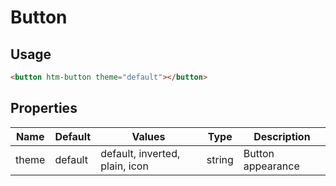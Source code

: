 # Button

## Usage

```html
<button htm-button theme="default"></button>
```

## Properties

| Name  | Default  | Values  |  Type | Description  |
|---|---|---|---|---|
| theme | default | default, inverted, plain, icon | string | Button appearance



